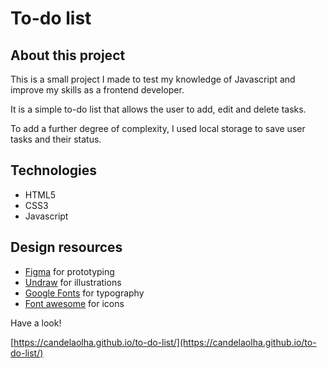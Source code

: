 # To-do list

## About this project

This is a small project I made to test my knowledge of Javascript and improve my skills as a frontend developer.

It is a simple to-do list that allows the user to add, edit and delete tasks.

To add a further degree of complexity, I used local storage to save user tasks and their status.

## Technologies

- HTML5
- CSS3
- Javascript

## Design resources

- [Figma](https://www.figma.com/) for prototyping
- [Undraw](https://undraw.co/illustrations/) for illustrations
- [Google Fonts](https://fonts.google.com/) for typography
- [Font awesome](https://fontawesome.com/) for icons

Have a look!

[https://candelaolha.github.io/to-do-list/](https://candelaolha.github.io/to-do-list/)

